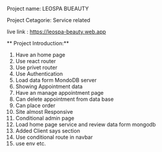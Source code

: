 

Project name: LEOSPA BUEAUTY

Project Cetagorie: Service related

live link : https://leospa-beauty.web.app

** Project Introduction:**

1. Have an home page
2. Use react router
3. Use privet router
4. Use Authentication
5. Load data form MondoDB server
6. Showing Appointment data
7. Have an manage appointment page
8. Can delete appointment from data base
9. Can place order
10. Site almost Responsive
11. Conditional admin page
12. Load home page service and review data form mongodb
13. Added Client says section
14. Use conditional route in navbar
15. use env etc.
